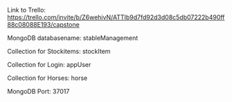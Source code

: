 Link to Trello:
https://trello.com/invite/b/Z6wehivN/ATTIb9d7fd92d3d08c5db07222b490ff88c08088E193/capstone

MongoDB databasename: stableManagement

Collection for Stockitems: stockItem

Collection for Login:  appUser

Collection for Horses: horse

MongoDB Port: 37017

